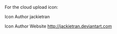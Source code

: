 
For the cloud upload icon:

Icon Author
jackietran

Icon Author Website
http://jackietran.deviantart.com
